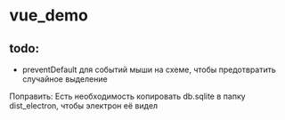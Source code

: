 # vue_demo

todo:
-
- preventDefault для событий мыши на схеме, чтобы предотвратить случайное выделение

Поправить: 
  Есть необходимость копировать db.sqlite в папку dist_electron, чтобы электрон её видел